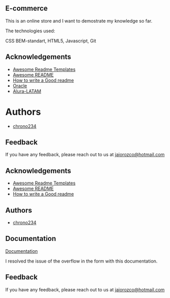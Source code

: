 
## E-commerce

This is an online store and I want to demostrate my knowledge so far.

The technologies used:

CSS BEM-standart,
HTML5,
Javascript,
Git



## Acknowledgements

 - [Awesome Readme Templates](https://awesomeopensource.com/project/elangosundar/awesome-README-templates)
 - [Awesome README](https://github.com/matiassingers/awesome-readme)
 - [How to write a Good readme](https://bulldogjob.com/news/449-how-to-write-a-good-readme-for-your-github-project)
 - [Oracle](https://www.oracle.com/mx/education/oracle-next-education/)
 - [Alura-LATAM](https://www.aluracursos.com/)


# Authors

- [chrono234](https://github.com/chrono234)


## Feedback

If you have any feedback, please reach out to us at jaiorozco@hotmail.com


## Acknowledgements

 - [Awesome Readme Templates](https://awesomeopensource.com/project/elangosundar/awesome-README-templates)
 - [Awesome README](https://github.com/matiassingers/awesome-readme)
 - [How to write a Good readme](https://bulldogjob.com/news/449-how-to-write-a-good-readme-for-your-github-project)


## Authors

- [chrono234](https://github.com/chrono234)


## Documentation

[Documentation](https://developer.mozilla.org/es/docs/Web/CSS/overflow)

I resolved the issue of the overflow in the form with this documentation.

## Feedback

If you have any feedback, please reach out to us at jaiorozco@hotmail.com


